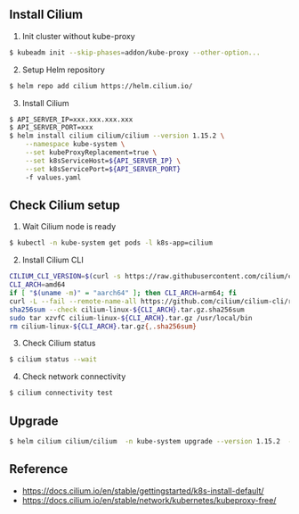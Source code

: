 ## Install Cilium

1. Init cluster without kube-proxy
```bash
$ kubeadm init --skip-phases=addon/kube-proxy --other-option...
```

2. Setup Helm repository
```bash
$ helm repo add cilium https://helm.cilium.io/
```

3. Install Cilium
```bash
$ API_SERVER_IP=xxx.xxx.xxx.xxx
$ API_SERVER_PORT=xxx
$ helm install cilium cilium/cilium --version 1.15.2 \
    --namespace kube-system \
    --set kubeProxyReplacement=true \
    --set k8sServiceHost=${API_SERVER_IP} \
    --set k8sServicePort=${API_SERVER_PORT}
    -f values.yaml
```

## Check Cilium setup

1. Wait Cilium node is ready
```bash
$ kubectl -n kube-system get pods -l k8s-app=cilium
```

2. Install Cilium CLI
```bash
CILIUM_CLI_VERSION=$(curl -s https://raw.githubusercontent.com/cilium/cilium-cli/main/stable.txt)
CLI_ARCH=amd64
if [ "$(uname -m)" = "aarch64" ]; then CLI_ARCH=arm64; fi
curl -L --fail --remote-name-all https://github.com/cilium/cilium-cli/releases/download/${CILIUM_CLI_VERSION}/cilium-linux-${CLI_ARCH}.tar.gz{,.sha256sum}
sha256sum --check cilium-linux-${CLI_ARCH}.tar.gz.sha256sum
sudo tar xzvfC cilium-linux-${CLI_ARCH}.tar.gz /usr/local/bin
rm cilium-linux-${CLI_ARCH}.tar.gz{,.sha256sum}
```

3.  Check Cilium status
```bash
$ cilium status --wait
```

4. Check network connectivity
```bash
$ cilium connectivity test
```

## Upgrade
```bash
$ helm cilium cilium/cilium  -n kube-system upgrade --version 1.15.2  --reuse-values -f values.yaml 
```

## Reference
- https://docs.cilium.io/en/stable/gettingstarted/k8s-install-default/
- https://docs.cilium.io/en/stable/network/kubernetes/kubeproxy-free/